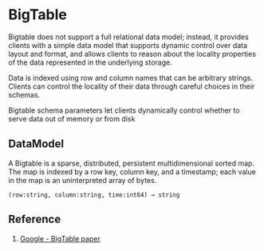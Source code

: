 # BigTable
Bigtable does not support a full relational data model; instead, it provides clients with a simple data model that supports dynamic control over data layout and format, and allows clients to reason about the locality properties of the data represented in the underlying storage.

Data is indexed using row and column names that can be arbitrary strings. Clients can control the locality of their data through careful choices in their schemas.

Bigtable schema parameters let clients dynamically control whether to serve data out of memory or from disk

## DataModel
A Bigtable is a sparse, distributed, persistent multidimensional sorted map. The map is indexed by a row key, column key, and a timestamp; each value in the map is an uninterpreted array of bytes.
```
(row:string, column:string, time:int64) → string
```



## Reference
1. [Google - BigTable paper](https://www.read.seas.harvard.edu/~kohler/class/cs239-w08/chang06bigtable.pdf)
